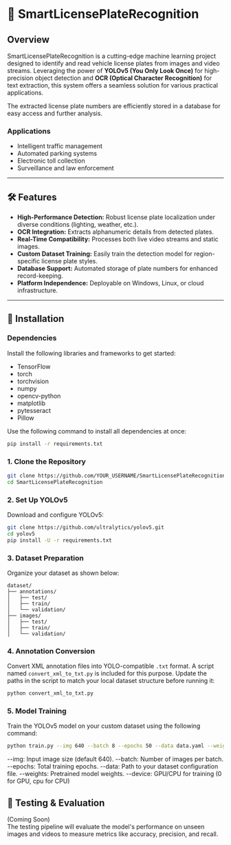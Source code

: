 # 🚗 **SmartLicensePlateRecognition**

## **Overview**  
SmartLicensePlateRecognition is a cutting-edge machine learning project designed to identify and read vehicle license plates from images and video streams. Leveraging the power of **YOLOv5 (You Only Look Once)** for high-precision object detection and **OCR (Optical Character Recognition)** for text extraction, this system offers a seamless solution for various practical applications.  

The extracted license plate numbers are efficiently stored in a database for easy access and further analysis.  

### **Applications**  
- Intelligent traffic management  
- Automated parking systems  
- Electronic toll collection  
- Surveillance and law enforcement  

---

## 🛠️ **Features**  
- **High-Performance Detection:** Robust license plate localization under diverse conditions (lighting, weather, etc.).  
- **OCR Integration:** Extracts alphanumeric details from detected plates.  
- **Real-Time Compatibility:** Processes both live video streams and static images.  
- **Custom Dataset Training:** Easily train the detection model for region-specific license plate styles.  
- **Database Support:** Automated storage of plate numbers for enhanced record-keeping.  
- **Platform Independence:** Deployable on Windows, Linux, or cloud infrastructure.  

---

## 🔧 **Installation**  

### **Dependencies**  
Install the following libraries and frameworks to get started:  
- TensorFlow  
- torch  
- torchvision  
- numpy  
- opencv-python  
- matplotlib  
- pytesseract  
- Pillow  

Use the following command to install all dependencies at once:  
```bash  
pip install -r requirements.txt  
```
### **1. Clone the Repository**  
```bash  
git clone https://github.com/YOUR_USERNAME/SmartLicensePlateRecognition.git  
cd SmartLicensePlateRecognition  
```
### **2. Set Up YOLOv5**  
Download and configure YOLOv5:  
```bash  
git clone https://github.com/ultralytics/yolov5.git  
cd yolov5  
pip install -U -r requirements.txt  
```
### **3. Dataset Preparation**  
Organize your dataset as shown below:  
```plaintext  
dataset/  
├── annotations/  
│   ├── test/  
│   ├── train/  
│   └── validation/  
├── images/  
│   ├── test/  
│   ├── train/  
│   └── validation/  
```
### **4. Annotation Conversion**  
Convert XML annotation files into YOLO-compatible `.txt` format. A script named `convert_xml_to_txt.py` is included for this purpose. Update the paths in the script to match your local dataset structure before running it:  
```bash  
python convert_xml_to_txt.py  
```
### **5. Model Training**  
Train the YOLOv5 model on your custom dataset using the following command:  
```bash  
python train.py --img 640 --batch 8 --epochs 50 --data data.yaml --weights yolov5s.pt --device 0  
```
--img: Input image size (default 640).
--batch: Number of images per batch.
--epochs: Total training epochs.
--data: Path to your dataset configuration file.
--weights: Pretrained model weights.
--device: GPU/CPU for training (0 for GPU, cpu for CPU)

## 🧪 **Testing & Evaluation**  
(Coming Soon)  
The testing pipeline will evaluate the model's performance on unseen images and videos to measure metrics like accuracy, precision, and recall.
